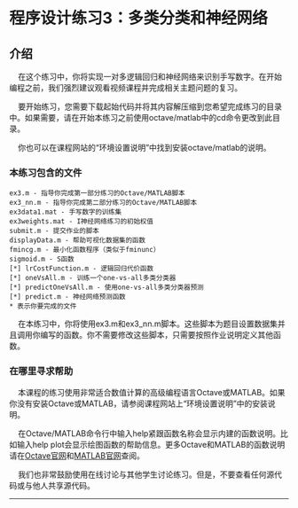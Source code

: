 
# 程序设计练习3：多类分类和神经网络
## 介绍
&#160;&#160;&#160;&#160;在这个练习中，你将实现一对多逻辑回归和神经网络来识别手写数字。在开始编程之前，我们强烈建议观看视频课程并完成相关主题问题的复习。

&#160;&#160;&#160;&#160;要开始练习，您需要下载起始代码并将其内容解压缩到您希望完成练习的目录中。如果需要，请在开始本练习之前使用octave/matlab中的cd命令更改到此目录。

&#160;&#160;&#160;&#160;你也可以在课程网站的“环境设置说明”中找到安装octave/matlab的说明。

### 本练习包含的文件
    ex3.m - 指导你完成第一部分练习的Octave/MATLAB脚本
    ex3_nn.m - 指导你完成第二部分练习的Octave/MATLAB脚本
    ex3data1.mat - 手写数字的训练集
    ex3weights.mat - I神经网络练习的初始权值
    submit.m - 提交作业的脚本
    displayData.m - 帮助可视化数据集的函数
    fmincg.m - 最小化函数程序（类似于fminunc）
    sigmoid.m - S函数
    [*] lrCostFunction.m - 逻辑回归代价函数
    [*] oneVsAll.m - 训练一个one-vs-all多类分类器
    [*] predictOneVsAll.m - 使用one-vs-all多类分类器预测
    [*] predict.m - 神经网络预测函数
    * 表示你要完成的文件

&#160;&#160;&#160;&#160;在本练习中，你将使用ex3.m和ex3_nn.m脚本。这些脚本为题目设置数据集并且调用你编写的函数。你不需要修改这些脚本，只需要按照作业说明定义其他函数。

### 在哪里寻求帮助
&#160;&#160;&#160;&#160;本课程的练习使用非常适合数值计算的高级编程语言Octave或MATLAB。如果你没有安装Octave或MATLAB，请参阅课程网站上“环境设置说明”中的安装说明。

&#160;&#160;&#160;&#160;在Octave/MATLAB命令行中输入help紧跟函数名称会显示内建的函数说明。比如输入help plot会显示绘图函数的帮助信息。更多Octave和MATLAB的函数说明请在[Octave官网](https://octave.org/doc/interpreter/)和[MATLAB官网](https://www.mathworks.com/help/matlab/?refresh=true)查阅。

&#160;&#160;&#160;&#160;我们也非常鼓励使用在线讨论与其他学生讨论练习。但是，不要查看任何源代码或与他人共享源代码。

---

